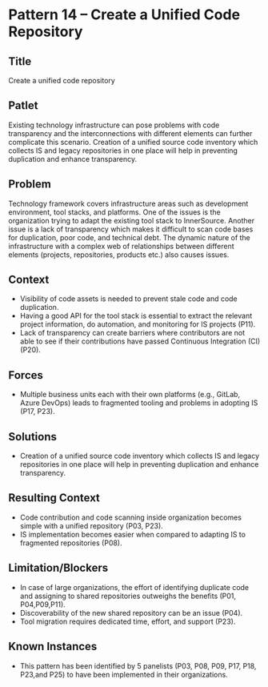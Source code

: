 # Pattern 14 – Create a Unified Code Repository

## Title

Create a unified code repository 

## Patlet

Existing technology infrastructure can pose problems with code transparency and the interconnections with different elements can further complicate this scenario. Creation of a unified source code inventory which collects IS and legacy repositories in one place will help in preventing duplication and enhance transparency.

## Problem

Technology framework covers infrastructure areas such as development environment, tool stacks, and platforms. One of the issues is the organization trying to adapt the existing tool stack to InnerSource. Another issue is a lack of transparency which makes it difficult to scan code bases for duplication, poor code, and technical debt. The dynamic nature of the infrastructure with a complex web of relationships between different elements (projects, repositories, products etc.) also causes issues.

## Context

- Visibility of code assets is needed to prevent stale code and code duplication.
- Having a good API for the tool stack is essential to extract the relevant project information, do automation, and monitoring for IS projects (P11).
- Lack of transparency can create barriers where contributors are not able to see if their contributions have passed Continuous Integration (CI) (P20).

## Forces

- Multiple business units each with their own platforms (e.g., GitLab, Azure DevOps) leads to fragmented tooling and problems in adopting IS (P17, P23).

## Solutions

- Creation of a unified source code inventory which collects IS and legacy repositories in one place will help in preventing duplication and enhance transparency.

## Resulting Context

- Code contribution and code scanning inside organization becomes simple with a unified repository (P03, P23).
- IS implementation becomes easier when compared to adapting IS to fragmented repositories (P08).

## Limitation/Blockers

- In case of large organizations, the effort of identifying duplicate code and assigning to shared repositories outweighs the benefits (P01, P04,P09,P11).
- Discoverability of the new shared repository can be an issue (P04).
- Tool migration requires dedicated time, effort, and support (P23).

## Known Instances

- This pattern has been identified by 5 panelists (P03, P08, P09, P17, P18, P23,and P25) to have been implemented in their organizations.
